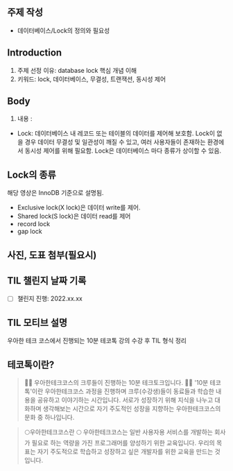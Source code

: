 ## 주제 작성
- 데이터베이스/Lock의 정의와 필요성

## Introduction
1. 주제 선정 이유: database lock 핵심 개념 이해
1. 키워드: lock, 데이터베이스, 무결성, 트랜잭션, 동시성 제어

## Body
1. 내용 :
 
- Lock: 데이터베이스 내 레코드 또는 테이블의 데이터를 제어해 보호함. Lock이 없을 경우 데이터 무결성 및 일관성이 깨질 수 있고, 여러 사용자들이 존재하는 환경에서 동시성 제어를 위해 필요함. Lock은 데이터베이스 마다 종류가 상이할 수 있음. 

## Lock의 종류

해당 영상은 InnoDB 기준으로 설명됨. 
- Exclusive lock(X lock)은 데이터 write를 제어. 
- Shared lock(S lock)은 데이터 read를 제어
- record lock
- gap lock





## 사진, 도표 첨부(필요시)

## TIL 챌린지 날짜 기록
- [ ] 챌린지 진행: 2022.xx.xx

## TIL 모티브 설명
우아한 테크 코스에서 진행되는 10분 테코톡 강의 수강 후 TIL 형식 정리

## 테코톡이란? 
> 🙋‍♀️ 우아한테크코스의 크루들이 진행하는 10분 테크토크입니다. 🙋‍♂️ '10분 테코톡'이란  우아한테크코스 과정을 진행하며 크루(수강생)들이 동료들과 학습한 내용을 공유하고 이야기하는 시간입니다. 서로가 성장하기 위해 지식을 나누고 대화하며 생각해보는 시간으로 자기 주도적인 성장을 지향하는 우아한테크코스의 문화 중 하나입니다.

> 🌕우아한테크코스란 🌕 우아한테크코스는 일반 사용자용 서비스를 개발하는 회사가 필요로 하는 역량을 가진 프로그래머를 양성하기 위한 교육입니다. 우리의 목표는 자기 주도적으로 학습하고 성장하고 싶은 개발자를 위한 교육을 만드는 것입니다.

